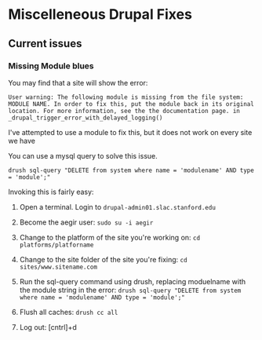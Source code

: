 # Miscelleneous Drupal Fixes

## Current issues

### Missing Module blues

You may find that a site will show the error:

```
User warning: The following module is missing from the file system: MODULE NAME. In order to fix this, put the module back in its original location. For more information, see the the documentation page. in _drupal_trigger_error_with_delayed_logging()
```
I've attempted to use a module to fix this, but it does not work on every site we have

You can use a mysql query to solve this issue.

`drush sql-query "DELETE from system where name = 'modulename' AND type = 'module';"`

Invoking this is fairly easy:

1. Open a terminal. Login to `drupal-admin01.slac.stanford.edu`

2. Become the aegir user: `sudo su -i aegir`

3. Change to the platform of the site you're working on: `cd platforms/platforname`

4. Change to the site folder of the site you're fixing: `cd sites/www.sitename.com`

5. Run the sql-query command using drush, replacing moduelname with the module string in the error:  `drush sql-query "DELETE from system where name = 'modulename' AND type = 'module';"`

6. Flush all caches: `drush cc all`

7. Log out: [cntrl]+d
